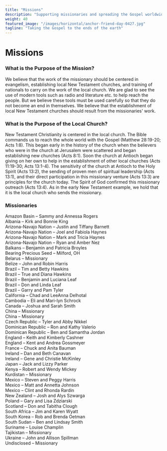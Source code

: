 ```yaml
---
title: "Missions"
description: "Supporting missionaries and spreading the Gospel worldwide"
weight: 40
featured_image: "/images/horizontal/anchor-friend-day-0427.jpg"
tagline: "Taking the Gospel to the ends of the earth"
---
```


# Missions

### **What is the Purpose of the Mission?**

We believe that the work of the missionary should be centered in evangelism, establishing local New Testament churches, and training of nationals to carry on the work of the local church. We are glad to see the use of modern tools such as radio and literature etc. to help reach the people. But we believe these tools must be used carefully so that they do not become an end in themselves. We believe that the establishment of local New Testament churches should result from the missionaries' work.

### **What is the Purpose of the Local Church?**

New Testament Christianity is centered in the local church. The Bible commands us to reach the whole world with the Gospel (Matthew 28:19-20; Acts 1:8). This began early in the history of the church when the believers who were in the church at Jerusalem were scattered and began establishing new churches (Acts 8:1). Soon the church at Antioch began giving on her own to help in the establishment of other local churches (Acts 11:19-30; Acts 13:1-4). The sensitivity of the church at Antioch to the Holy Spirit (Acts 13:2), the sending of proven men of spiritual leadership (Acts 13:1), and their direct participation in this missionary venture (Acts 13:3) are principles for the church today. The Spirit of God confirmed this missionary outreach (Acts 13:4). As in the early New Testament example, we hold that it is the local church who sends the missionary.

### **Missionaries**

Amazon Basin – Sammy and Annessa Rogers  
Albania – Kirk and Bonnie King  
Arizona-Navajo Nation – Justin and Tiffany Barnett  
Arizona-Navajo Nation – Joel and Fabiola Haynes  
Arizona-Navajo Nation – Mark and Tricia Haynes  
Arizona-Navajo Nation – Ryan and Amber Nez  
Balkans – Benjamin and Patricia Broyles  
Bearing Precious Seed – Milford, OH  
Belarus – Missionary  
Belize – John and Robin Harris  
Brazil – Tim and Betty Hawkins  
Brazil – True and Diana Hawkins  
Brazil – Benjamin and Luciana Leaf  
Brazil – Don and Linda Leaf  
Brazil – Garry and Pam Tyler  
California – Chad and LeeAnna Delhotal  
Cambodia – Eli and Mari-lyn Schrock  
Canada – Joshua and Sarah Smith  
China – Missionary  
China – Missionary  
Czech Republic – Tyler and Abby Nikkel  
Dominican Republic – Ron and Kathy Valerio  
Dominican Republic – Ben and Samantha Jordan  
England – Keith and Kimberly Cashner  
England – Kent and Andrea Gossmeyer  
France – Chuck and Anita Bauman  
Ireland – Dan and Beth Canavan  
Ireland – Gene and Christie McKinley  
Japan – Jack and Lizzy Parker  
Kenya – Robert and Wendy Mickey  
Kurdistan – Missionary  
Mexico – Steven and Peggy Harris  
Mexico – Matt and Annetta Johnson  
Mexico – Clint and Rhonda Rardin  
New Zealand – Josh and Alys Szwarga  
Poland – Gary and Lisa Zdziarski  
Scotland – Don and Tabitha Clough  
South Africa – Jim and Karen Wyatt  
South Korea – Rob and Brenda Oetman  
South Sudan – Ben and Lindsay Smith  
Suriname – Louise Champlin  
Tajikistan – Missionary  
Ukraine – John and Allison Spillman  
Undisclosed – Missionary 